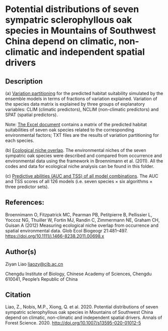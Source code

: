 # Potential distributions of seven sympatric sclerophyllous oak species in Mountains of Southwest China depend on climatic, non-climatic and independent spatial drivers

## Description

(a) [Variation partitioning](https://github.com/optiforziyan/Oak_Liao_et_al_2020_AFS/tree/master/Variation%20partitioning) 
for the predicted habitat suitability simulated by the ensemble models in terms of fractions of variation explained. Variation of the species data matrix is explained by three groups of explanatory variables: CLIM (climatic predictors), NCLIM (non-climatic predictors) and SPAT (spatial predictors).

Note:
[The Excel document](https://github.com/optiforziyan/Oak_Liao_et_al_2020_AFS/blob/master/Variation%20partitioning/Occurrence_probability_matrix.xlsx)
contains a matrix of the predicted habitat suitabilities of seven oak species related to the corresponding environmental factors; TXT files are the results of variation partitioning for each species.

(b) [Ecological niche overlap](https://github.com/optiforziyan/Oak_Liao_et_al_2020_AFS/tree/master/Ecological%20niche%20overlap). The environmental niches of the seven sympatric oak species were described and compared from occurrence and environmental data using the framework in Broennimann et al. (2011). All the codes and data for ecological niche analysis can be found in this folder.

(c) [Predictive abilities (AUC and TSS) of all model combinations](https://github.com/optiforziyan/Oak_Liao_et_al_2020_AFS/blob/master/Liao_et_al_2020_AFSC_AppendixS2.xls). The AUC and TSS scores of all 126 models (i.e. seven species × six algorithms × three predictor sets).

## References: 
Broennimann O, Fitzpatrick MC, Pearman PB, Petitpierre B, Pellissier L, Yoccoz NG, Thuiller W, Fortin MJ, Randin C, Zimmermann NE, Graham CH, Guisan A (2012) Measuring ecological niche overlap from occurrence and spatial environmental data. Glob Ecol Biogeogr 21:481–497. https://doi.org/10.1111/j.1466-8238.2011.00698.x


## Author(s)

Ziyan Liao liaozy@cib.ac.cn

Chengdu Institute of Biology, Chinese Academy of Sciences, Chengdu 610041, People’s Republic of China


## Citation
Liao, Z., Nobis, M.P., Xiong, Q. et al. 2020. Potential distributions of seven sympatric sclerophyllous oak species in Mountains of Southwest China depend on climatic, non-climatic and independent spatial drivers. Annals of Forest Science. 2020. http://doi.org/10.1007/s13595-020-01012-5
